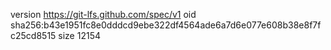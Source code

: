 version https://git-lfs.github.com/spec/v1
oid sha256:b43e1951fc8e0dddcd9ebe322df4564ade6a7d6e077e608b38e8f7fc25cd8515
size 12154
